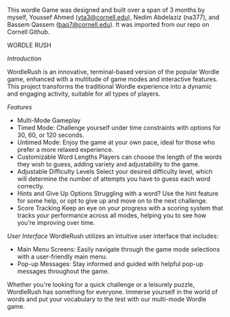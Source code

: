 This wordle Game was designed and built over a span of 3 months by myself, Youssef Ahmed (yta3@cornell.edu), Nedim Abdelaziz (na377), and Bassem Qassem (baq7@cornell.edu). It was imported from our repo on Cornell Github.

WORDLE RUSH

*Introduction*

WordleRush is an innovative, terminal-based version of the popular Wordle game, enhanced with a multitude of game modes and interactive features. This project transforms the traditional Wordle experience into a dynamic and engaging activity, suitable for all types of players.

*Features*
- Multi-Mode Gameplay
- Timed Mode:
  Challenge yourself under time constraints with options for 30, 60, or 120 seconds.
- Untimed Mode:
  Enjoy the game at your own pace, ideal for those who prefer a more relaxed experience.
- Customizable Word Lengths
  Players can choose the length of the words they wish to guess, adding variety and adjustability to the game.
- Adjustable Difficulty Levels
  Select your desired difficulty level, which will determine the number of attempts you have to guess each word correctly.
- Hints and Give Up Options
  Struggling with a word? Use the hint feature for some help, or opt to give up and move on to the next challenge.
- Score Tracking
  Keep an eye on your progress with a scoring system that tracks your performance across all modes, helping you to see how you're improving over time.

*User Interface*
WordleRush utilizes an intuitive user interface that includes:
  - Main Menu Screens: Easily navigate through the game mode selections with a user-friendly main menu.
  - Pop-up Messages: Stay informed and guided with helpful pop-up messages throughout the game.

Whether you're looking for a quick challenge or a leisurely puzzle, WordleRush has something for everyone. Immerse yourself in the world of words and put your vocabulary to the test with our multi-mode Wordle game.
